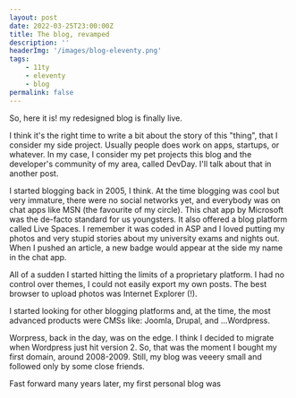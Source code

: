 ```yaml
---
layout: post
date: 2022-03-25T23:00:00Z
title: The blog, revamped
description: ''
headerImg: '/images/blog-eleventy.png'
tags:
    - 11ty
    - eleventy
    - blog
permalink: false
---
```


So, here it is! my redesigned blog is finally live.

I think it's the right time to write a bit about the story of this "thing", that I consider my side project. Usually people does work on apps, startups, or whatever. In my case, I consider my pet projects this blog and the developer's community of my area, called DevDay. I'll talk about that in another post.

I started blogging back in 2005, I think. At the time blogging was cool but very immature, there were no social networks yet, and everybody was on chat apps like MSN (the favourite of my circle). This chat app by Microsoft was the de-facto standard for us youngsters. It also offered a blog platform called Live Spaces. I remember it was coded in ASP and I loved putting my photos and very stupid stories about my university exams and nights out. When I pushed an article, a new badge would appear at the side my name in the chat app.

All of a sudden I started hitting the limits of a proprietary platform. I had no control over themes, I could not easily export my own posts. The best browser to upload photos was Internet Explorer (!).

I started looking for other blogging platforms and, at the time, the most advanced products were CMSs like: Joomla, Drupal, and ...Wordpress.

Worpress, back in the day, was on the edge. I think I decided to migrate when Wordpress just hit version 2. So, that was the moment I bought my first domain, around 2008-2009. Still, my blog was veeery small and followed only by some close friends.

Fast forward many years later, my first personal blog was
